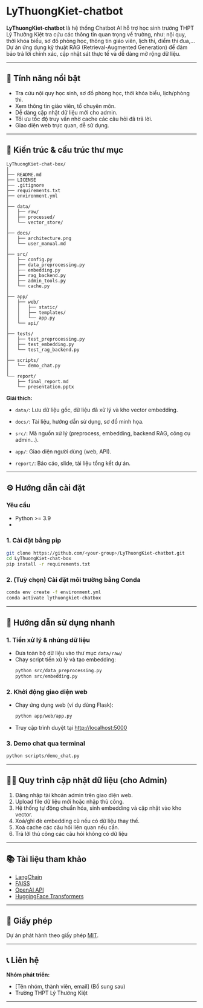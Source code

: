 # LyThuongKiet-chatbot

**LyThuongKiet-chatbot** là hệ thống Chatbot AI hỗ trợ học sinh trường THPT Lý Thường Kiệt tra cứu các thông tin quan trọng về trường, như: nội quy, thời khóa biểu, sơ đồ phòng học, thông tin giáo viên, lịch thi, điểm thi đua,...\
Dự án ứng dụng kỹ thuật RAG (Retrieval-Augmented Generation) để đảm bảo trả lời chính xác, cập nhật sát thực tế và dễ dàng mở rộng dữ liệu.

---

## 🌟 Tính năng nổi bật

- Tra cứu nội quy học sinh, sơ đồ phòng học, thời khóa biểu, lịch/phòng thi.
- Xem thông tin giáo viên, tổ chuyên môn.
- Dễ dàng cập nhật dữ liệu mới cho admin.
- Tối ưu tốc độ truy vấn nhờ cache các câu hỏi đã trả lời.
- Giao diện web trực quan, dễ sử dụng.

---

## 📁 Kiến trúc & cấu trúc thư mục

```
LyThuongKiet-chat-box/
│
├── README.md
├── LICENSE
├── .gitignore
├── requirements.txt
├── environment.yml
│
├── data/
│   ├── raw/
│   ├── processed/
│   └── vector_store/
│
├── docs/
│   ├── architecture.png
│   └── user_manual.md
│
├── src/
│   ├── config.py
│   ├── data_preprocessing.py
│   ├── embedding.py
│   ├── rag_backend.py
│   ├── admin_tools.py
│   └── cache.py
│
├── app/
│   ├── web/
│   │   ├── static/
│   │   ├── templates/
│   │   └── app.py
│   └── api/
│
├── tests/
│   ├── test_preprocessing.py
│   ├── test_embedding.py
│   └── test_rag_backend.py
│
├── scripts/
│   └── demo_chat.py
│
└── report/
    ├── final_report.md
    └── presentation.pptx
```

**Giải thích:**

- `data/`: Lưu dữ liệu gốc, dữ liệu đã xử lý và kho vector embedding.

- `docs/`: Tài liệu, hướng dẫn sử dụng, sơ đồ minh họa.

- `src/`: Mã nguồn xử lý (preprocess, embedding, backend RAG, công cụ admin...).

- `app/`: Giao diện người dùng (web, API).

- `report/`: Báo cáo, slide, tài liệu tổng kết dự án.

---

## ⚙️ Hướng dẫn cài đặt

### Yêu cầu

- Python >= 3.9
-

### 1. Cài đặt bằng pip

```bash
git clone https://github.com/<your-group>/LyThuongKiet-chatbot.git
cd LyThuongKiet-chat-box
pip install -r requirements.txt
```

### 2. (Tuỳ chọn) Cài đặt môi trường bằng Conda

```bash
conda env create -f environment.yml
conda activate lythuongkiet-chatbox
```

---

## 🚀 Hướng dẫn sử dụng nhanh

### 1. Tiền xử lý & nhúng dữ liệu

- Đưa toàn bộ dữ liệu vào thư mục `data/raw/`
- Chạy script tiền xử lý và tạo embedding:
  ```bash
  python src/data_preprocessing.py
  python src/embedding.py
  ```

### 2. Khởi động giao diện web

- Chạy ứng dụng web (ví dụ dùng Flask):
  ```bash
  python app/web/app.py
  ```
- Truy cập trình duyệt tại [http://localhost:5000](http://localhost:5000)

### 3. Demo chat qua terminal

```bash
python scripts/demo_chat.py
```

---

## 👩‍💼 Quy trình cập nhật dữ liệu (cho Admin)

1. Đăng nhập tài khoản admin trên giao diện web.
2. Upload file dữ liệu mới hoặc nhập thủ công.
3. Hệ thống tự động chuẩn hóa, sinh embedding và cập nhật vào kho vector.
4. Xoá/ghi đè embedding cũ nếu có dữ liệu thay thế.
5. Xoá cache các câu hỏi liên quan nếu cần.
6. Trả lởi thủ công các câu hỏi không có dữ liệu

---

## 📚 Tài liệu tham khảo

- [LangChain](https://python.langchain.com/)
- [FAISS](https://github.com/facebookresearch/faiss)
- [OpenAI API](https://platform.openai.com/docs/)
- [HuggingFace Transformers](https://huggingface.co/docs/transformers)

---

## 📄 Giấy phép

Dự án phát hành theo giấy phép [MIT](LICENSE).

---

## 📞 Liên hệ

**Nhóm phát triển:**

- [Tên nhóm, thành viên, email] (Bổ sung sau)
- Trường THPT Lý Thường Kiệt

---

